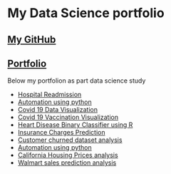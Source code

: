 My Data Science portfolio
================

## [My GitHub](https://github.com/dhirajbankar/dhirajbankar)
## [Portfolio](https://dhirajbankar.github.io/)

Below my portfolion as part data science study 

-  [Hospital Readmission](https://github.com/dhirajbankar/dhirajbankar/tree/InitialRelease/Hospital%20Readmission) 
-  [Automation using python](https://github.com/dhirajbankar/dhirajbankar/tree/InitialRelease/Automation%20using%20python)
-  [Covid 19 Data Visualization](https://github.com/dhirajbankar/DSC640/tree/master/Covid%2019%20Data%20Visualization)
-  [Covid 19 Vaccination Visualization](https://github.com/dhirajbankar/DSC640/tree/master/Covid%2019%20Vaccination%20Visualization)
-  [Heart Disease Binary Classifier using R](https://github.com/dhirajbankar/dhirajbankar/tree/InitialRelease/Using%20R-Heart%20Disease%20Binary%20Classifire)
-  [Insurance Charges Prediction](https://github.com/dhirajbankar/dhirajbankar/tree/InitialRelease/InsuranceChargesPrediction)
-  [Customer churned dataset analysis](https://github.com/dhirajbankar/dhirajbankar/tree/InitialRelease/Bank%20Customer%20churned%20dataset)
-  [Automation using python](https://github.com/dhirajbankar/dhirajbankar/tree/InitialRelease/Automation%20using%20python)
-  [California Housing Prices analysis](https://github.com/dhirajbankar/dhirajbankar/tree/InitialRelease/California%20Housing%20Exploratory%20Data%20Analysis)
-  [Walmart sales prediction analysis](https://github.com/dhirajbankar/dhirajbankar/tree/InitialRelease/California%20Housing%20Exploratory%20Data%20Analysis)

